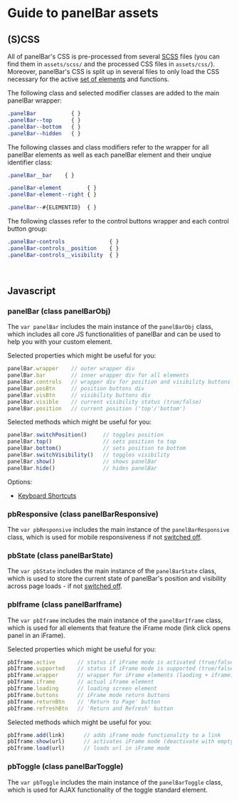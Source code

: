 # Guide to panelBar assets

## (S)CSS
All of panelBar's CSS is pre-processed from several [SCSS](http://sass-lang.com) files (you can find them in `assets/scss/` and the processed CSS files in `assets/css/`). Moreover, panelBar's CSS is split up in several files to only load the CSS necessary for the active [set of elements](../README.md#CustomSet) and functions.

The following class and selected modifier classes are added to the main panelBar wrapper:
```css
.panelBar           { }
.panelBar--top      { }
.panelBar--bottom   { }
.panelBar--hidden   { }
```

The following classes and class modifiers refer to the wrapper for all panelBar elements as well as each panelBar element and their unqiue identifier class:
```css
.panelBar__bar    { }

.panelBar-element        { }
.panelBar-element--right { }

.panelBar--#{ELEMENTID}  { }
```

The following classes refer to the control buttons wrapper and each control button group:
```css
.panelBar-controls              { }
.panelBar-controls__position    { }
.panelBar-controls__visibility  { }
```


&nbsp;

## Javascript

### panelBar (class panelBarObj)
The `var panelBar` includes the main instance of the `panelBarObj` class, which includes all core JS functionalities of panelBar and can be used to help you with your custom element.

Selected properties which might be useful for you:
```javascript
panelBar.wrapper    // outer wrapper div
panelBar.bar        // inner wrapper div for all elements
panelBar.controls   // wrapper div for position and visibility buttons
panelBar.posBtn     // position buttons div
panelBar.visBtn     // visibility buttons div
panelBar.visible    // current visibility status (true/false)
panelBar.position   // current position ('top'/'bottom')
```

Selected methods which might be useful for you:
```javascript
panelBar.switchPosition()     // toggles position
panelBar.top()                // sets position to top
panelBar.bottom()             // sets position to bottom
panelBar.switchVisibility()   // toggles visibility
panelBar.show()               // shows panelBar
panelBar.hide()               // hides panelBar
```

Options:  
- [Keyboard Shortcuts](../README.md#OptionKeyboard)


### pbResponsive (class panelBarResponsive)
The `var pbResponsive` includes the main instance of the `panelBarResponsive` class, which is used for mobile responsiveness if not [switched off](../README.md#OptionResponsive).


### pbState (class panelBarState)
The `var pbState` includes the main instance of the `panelBarState` class, which is used to store the current state of panelBar's position and visibility across page loads - if not [switched off](../README.md#OptionState).


### pbIframe (class panelBarIframe)
The `var pbIframe` includes the main instance of the `panelBarIframe` class, which is used for all elements that feature the iFrame mode (link click opens panel in an iFrame).

Selected properties which might be useful for you:
```javascript
pbIframe.active       // status if iFrame mode is activated (true/false)
pbIframe.supported    // status if iFrame mode is supported (true/false)
pbIframe.wrapper      // wrapper for iFrame elements (laoding + iframe)
pbIframe.iframe       // actual iframe element
pbIframe.loading      // loading screen element
pbIframe.buttons      // iFrame mode return buttons
pbIframe.returnBtn    // 'Return to Page' button
pbIframe.refreshBtn   // 'Return and Refresh' button
```

Selected methods which might be useful for you:
```javascript
pbIframe.add(link)      // adds iFrame mode functionality to a link
pbIframe.show(url)      // activates iFrame mode (deactivate with empty url)
pbIframe.load(url)      // loads url in iFrame mode
```

### pbToggle (class panelBarToggle)
The `var pbToggle` includes the main instance of the `panelBarToggle` class, which is used for AJAX functionality of the toggle standard element.
